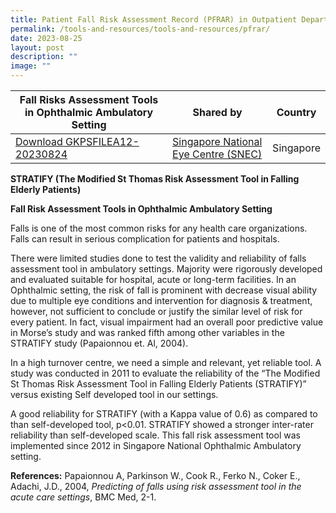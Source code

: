 ```yaml
---
title: Patient Fall Risk Assessment Record (PFRAR) in Outpatient Department
permalink: /tools-and-resources/tools-and-resources/pfrar/
date: 2023-08-25
layout: post
description: ""
image: ""
---
```



| Fall Risks Assessment Tools in Ophthalmic Ambulatory Setting | Shared by | Country |
| -------- | -------- | -------- |
| [Download GKPSFILEA12-20230824](/files/gkpsfilea12-20230824_snec%20patient%20fall%20risk%20assessment%20record%20(pfrar)%20in%20outpatient%20department.pdf)    |[Singapore National Eye Centre (SNEC)](https://www.snec.com.sg/)  | Singapore   |





**STRATIFY (The Modified St Thomas Risk Assessment Tool in Falling Elderly Patients)**

**Fall Risk Assessment Tools in Ophthalmic Ambulatory Setting**

Falls is one of the most common risks for any health care organizations. Falls can result in serious complication for patients and hospitals.

There were limited studies done to test the validity and reliability of falls assessment tool in ambulatory settings. Majority were rigorously developed and evaluated suitable for hospital, acute or long-term facilities. In an Ophthalmic setting, the risk of fall is prominent with decrease visual ability due to multiple eye conditions and intervention for diagnosis &amp; treatment, however, not sufficient to conclude or justify the similar level of risk for every patient. In fact, visual impairment had an overall poor predictive value in Morse’s study and was ranked fifth among other variables in the STRATIFY study (Papaionnou et. Al, 2004).

In a high turnover centre, we need a simple and relevant, yet reliable tool. A study was conducted in 2011 to evaluate the reliability of the “The Modified St Thomas Risk Assessment Tool in Falling Elderly Patients (STRATIFY)” versus existing Self developed tool in our settings. 

A good reliability for STRATIFY (with a Kappa value of 0.6) as compared to than self-developed tool, p&lt;0.01. STRATIFY showed a stronger inter-rater reliability than self-developed scale. This fall risk assessment tool was implemented since 2012 in Singapore National Ophthalmic Ambulatory setting. 

**References:**
Papaionnou A, Parkinson W., Cook R., Ferko N., Coker E., Adachi, J.D., 2004, _Predicting of falls using risk assessment tool in the acute care settings_, BMC Med, 2-1.